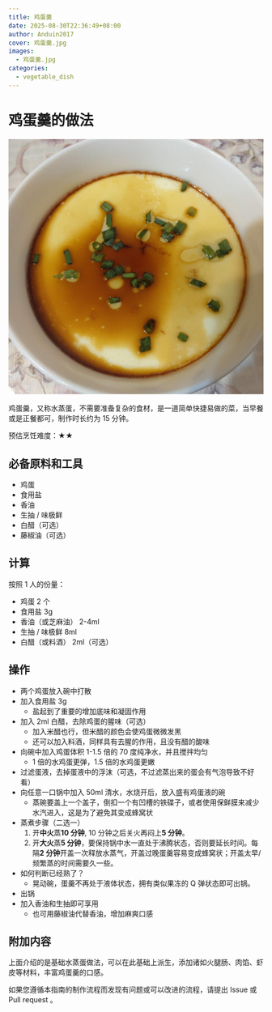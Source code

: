 ```yaml
---
title: 鸡蛋羹
date: 2025-08-30T22:36:49+08:00
author: Anduin2017
cover: 鸡蛋羹.jpg
images:
  - 鸡蛋羹.jpg
categories:
  - vegetable_dish
---
```


# 鸡蛋羹的做法

![鸡蛋羹成品](./鸡蛋羹.jpg)

鸡蛋羹，又称水蒸蛋，不需要准备复杂的食材，是一道简单快捷易做的菜，当早餐或是正餐都可，制作时长约为 15 分钟。

预估烹饪难度：★★

## 必备原料和工具

- 鸡蛋
- 食用盐
- 香油
- 生抽 / 味极鲜
- 白醋（可选）
- 藤椒油（可选）

## 计算

按照 1 人的份量：

- 鸡蛋 2 个
- 食用盐 3g
- 香油（或芝麻油） 2-4ml
- 生抽 / 味极鲜 8ml
- 白醋（或料酒） 2ml（可选）

## 操作

- 两个鸡蛋放入碗中打散
- 加入食用盐 3g
  - 盐起到了重要的增加底味和凝固作用
- 加入 2ml 白醋，去除鸡蛋的腥味（可选）
  - 加入米醋也行，但米醋的颜色会使鸡蛋微微发黑
  - 还可以加入料酒，同样具有去腥的作用，且没有醋的酸味
- 向碗中加入鸡蛋体积 1-1.5 倍的 70 度纯净水，并且搅拌均匀
  - 1 倍的水鸡蛋更弹，1.5 倍的水鸡蛋更嫩
- 过滤蛋液，去掉蛋液中的浮沫（可选，不过滤蒸出来的蛋会有气泡导致不好看）
- 向任意一口锅中加入 50ml 清水，水烧开后，放入盛有鸡蛋液的碗
  - 蒸碗要盖上一个盖子，倒扣一个有凹槽的铁碟子，或者使用保鲜膜来减少水汽进入，这是为了避免其变成蜂窝状
- 蒸煮步骤（二选一）
  1. 开**中火**蒸**10 分钟**, 10 分钟之后关火再闷上**5 分钟**。
  2. 开**大火**蒸**5 分钟**，要保持锅中水一直处于沸腾状态，否则要延长时间。每隔**2 分钟**开盖一次释放水蒸气，开盖过晚蛋羹容易变成蜂窝状；开盖太早/频繁蒸的时间需要久一些。
- 如何判断已经熟了？
  - 晃动碗，蛋羹不再处于液体状态，拥有类似果冻的 Q 弹状态即可出锅。
- 出锅
- 加入香油和生抽即可享用
  - 也可用藤椒油代替香油，增加麻爽口感

## 附加内容

上面介绍的是基础水蒸蛋做法，可以在此基础上派生，添加诸如火腿肠、肉馅、虾皮等材料，丰富鸡蛋羹的口感。

如果您遵循本指南的制作流程而发现有问题或可以改进的流程，请提出 Issue 或 Pull request 。

